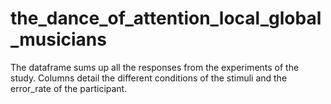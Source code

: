 # the_dance_of_attention_local_global_musicians

The dataframe sums up all the responses from the experiments of the study. Columns detail the different conditions of the stimuli and the error_rate of the participant.
